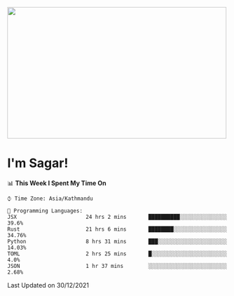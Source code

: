 
<img src="https://media.giphy.com/media/3ornk57KwDXf81rjWM/giphy.gif" width="500" height="300" frameBorder="0" class="giphy-embed" allowFullScreen></img>

#   I'm Sagar!

<!--START_SECTION:waka-->
📊 **This Week I Spent My Time On** 

```text
⌚︎ Time Zone: Asia/Kathmandu

💬 Programming Languages: 
JSX                      24 hrs 2 mins       ██████████░░░░░░░░░░░░░░░   39.6% 
Rust                     21 hrs 6 mins       ████████░░░░░░░░░░░░░░░░░   34.76% 
Python                   8 hrs 31 mins       ███░░░░░░░░░░░░░░░░░░░░░░   14.03% 
TOML                     2 hrs 25 mins       █░░░░░░░░░░░░░░░░░░░░░░░░   4.0% 
JSON                     1 hr 37 mins        ░░░░░░░░░░░░░░░░░░░░░░░░░   2.68%

```


 Last Updated on 30/12/2021
<!--END_SECTION:waka-->
